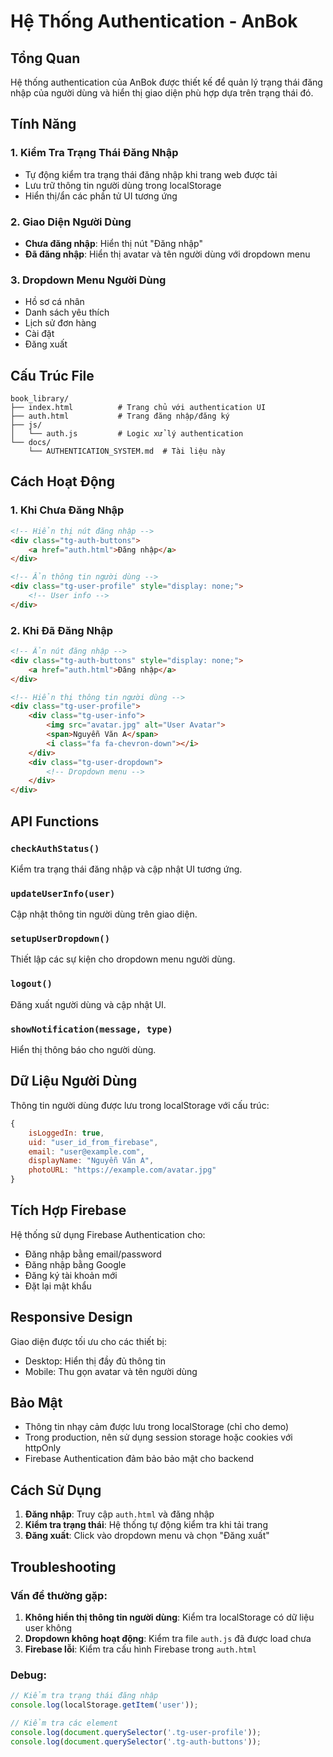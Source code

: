 # Hệ Thống Authentication - AnBok

## Tổng Quan

Hệ thống authentication của AnBok được thiết kế để quản lý trạng thái đăng nhập của người dùng và hiển thị giao diện phù hợp dựa trên trạng thái đó.

## Tính Năng

### 1. Kiểm Tra Trạng Thái Đăng Nhập
- Tự động kiểm tra trạng thái đăng nhập khi trang web được tải
- Lưu trữ thông tin người dùng trong localStorage
- Hiển thị/ẩn các phần tử UI tương ứng

### 2. Giao Diện Người Dùng
- **Chưa đăng nhập**: Hiển thị nút "Đăng nhập"
- **Đã đăng nhập**: Hiển thị avatar và tên người dùng với dropdown menu

### 3. Dropdown Menu Người Dùng
- Hồ sơ cá nhân
- Danh sách yêu thích
- Lịch sử đơn hàng
- Cài đặt
- Đăng xuất

## Cấu Trúc File

```
book_library/
├── index.html          # Trang chủ với authentication UI
├── auth.html           # Trang đăng nhập/đăng ký
├── js/
│   └── auth.js         # Logic xử lý authentication
└── docs/
    └── AUTHENTICATION_SYSTEM.md  # Tài liệu này
```

## Cách Hoạt Động

### 1. Khi Chưa Đăng Nhập
```html
<!-- Hiển thị nút đăng nhập -->
<div class="tg-auth-buttons">
    <a href="auth.html">Đăng nhập</a>
</div>

<!-- Ẩn thông tin người dùng -->
<div class="tg-user-profile" style="display: none;">
    <!-- User info -->
</div>
```

### 2. Khi Đã Đăng Nhập
```html
<!-- Ẩn nút đăng nhập -->
<div class="tg-auth-buttons" style="display: none;">
    <a href="auth.html">Đăng nhập</a>
</div>

<!-- Hiển thị thông tin người dùng -->
<div class="tg-user-profile">
    <div class="tg-user-info">
        <img src="avatar.jpg" alt="User Avatar">
        <span>Nguyễn Văn A</span>
        <i class="fa fa-chevron-down"></i>
    </div>
    <div class="tg-user-dropdown">
        <!-- Dropdown menu -->
    </div>
</div>
```

## API Functions

### `checkAuthStatus()`
Kiểm tra trạng thái đăng nhập và cập nhật UI tương ứng.

### `updateUserInfo(user)`
Cập nhật thông tin người dùng trên giao diện.

### `setupUserDropdown()`
Thiết lập các sự kiện cho dropdown menu người dùng.

### `logout()`
Đăng xuất người dùng và cập nhật UI.

### `showNotification(message, type)`
Hiển thị thông báo cho người dùng.

## Dữ Liệu Người Dùng

Thông tin người dùng được lưu trong localStorage với cấu trúc:

```javascript
{
    isLoggedIn: true,
    uid: "user_id_from_firebase",
    email: "user@example.com",
    displayName: "Nguyễn Văn A",
    photoURL: "https://example.com/avatar.jpg"
}
```

## Tích Hợp Firebase

Hệ thống sử dụng Firebase Authentication cho:
- Đăng nhập bằng email/password
- Đăng nhập bằng Google
- Đăng ký tài khoản mới
- Đặt lại mật khẩu

## Responsive Design

Giao diện được tối ưu cho các thiết bị:
- Desktop: Hiển thị đầy đủ thông tin
- Mobile: Thu gọn avatar và tên người dùng

## Bảo Mật

- Thông tin nhạy cảm được lưu trong localStorage (chỉ cho demo)
- Trong production, nên sử dụng session storage hoặc cookies với httpOnly
- Firebase Authentication đảm bảo bảo mật cho backend

## Cách Sử Dụng

1. **Đăng nhập**: Truy cập `auth.html` và đăng nhập
2. **Kiểm tra trạng thái**: Hệ thống tự động kiểm tra khi tải trang
3. **Đăng xuất**: Click vào dropdown menu và chọn "Đăng xuất"

## Troubleshooting

### Vấn đề thường gặp:
1. **Không hiển thị thông tin người dùng**: Kiểm tra localStorage có dữ liệu user không
2. **Dropdown không hoạt động**: Kiểm tra file `auth.js` đã được load chưa
3. **Firebase lỗi**: Kiểm tra cấu hình Firebase trong `auth.html`

### Debug:
```javascript
// Kiểm tra trạng thái đăng nhập
console.log(localStorage.getItem('user'));

// Kiểm tra các element
console.log(document.querySelector('.tg-user-profile'));
console.log(document.querySelector('.tg-auth-buttons'));
``` 
